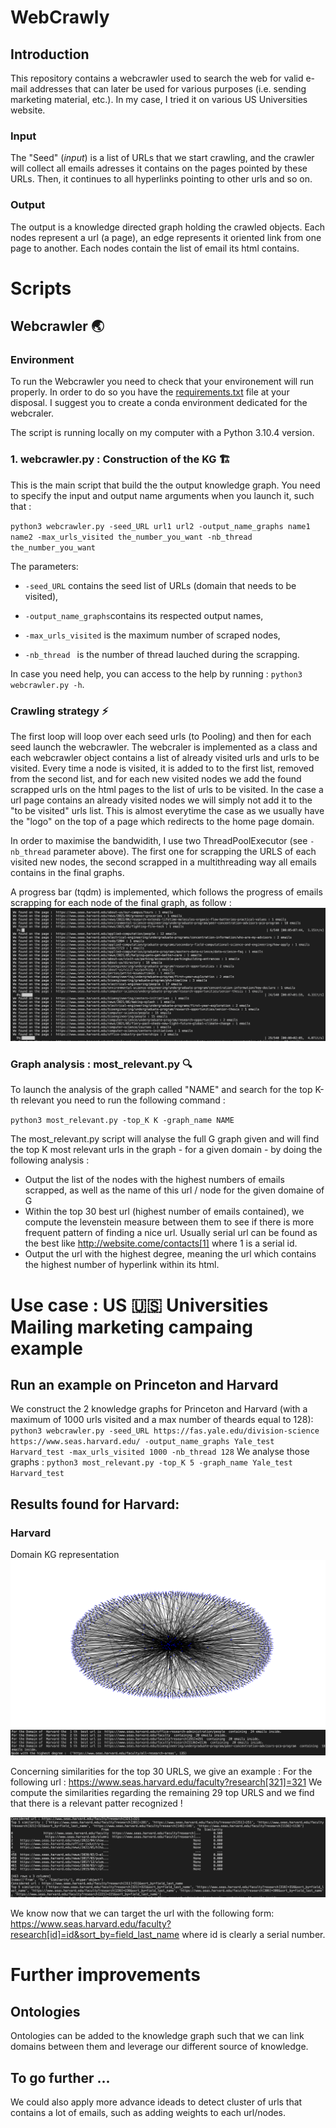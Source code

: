 # WebCrawly

## Introduction

This repository contains a webcrawler used to search the web for valid e-mail addresses that can later be used for various purposes (i.e. sending marketing material, etc.). In my case, I tried it on various US Universities website. 
### Input 

The "Seed" (_input_) is a list of URLs that we start crawling, and the crawler will collect all emails adresses it contains on the pages pointed by these URLs. Then, it continues to all hyperlinks pointing to other urls and so on.

### Output


The output is a knowledge directed graph holding the crawled objects. Each nodes represent a url (a page), an edge represents it oriented link from one page to another. Each nodes contain the list of email its html contains.

# Scripts
## Webcrawler 🌏 
### Environment 
To run the Webcrawler you need to check that your environement will run properly. In order to do so you have the [requirements.txt](https://github.com/jacquesmoati/WebCrawly/blob/main/requirements.txt)  file at your disposal.
I suggest you to create a conda environment dedicated for the webcraler. 

The script is running locally on my computer with a Python 3.10.4 version. 

### 1. webcrawler.py : Construction of the KG 🏗️
This is the main script that build the the output knowledge graph. 
You need to specify the input and output name arguments when you launch it, such that : 

`python3 webcrawler.py -seed_URL url1 url2 -output_name_graphs name1 name2 -max_urls_visited the_number_you_want -nb_thread the_number_you_want`

The parameters: 

- `-seed_URL` contains the seed list of URLs (domain that needs to be visited),

- `-output_name_graphs`contains its respected output names,

- `-max_urls_visited` is the maximum number of scraped nodes,

- `-nb_thread ` is the number of thread lauched during the scrapping.


In case you need help, you can access to the help by running :
`python3 webcrawler.py -h`.

### Crawling strategy ⚡

The first loop will loop over each seed urls (to Pooling) and then for each seed launch the webcrawler. 
The webcraler is implemented as a class and each webcrawler object contains a list of already visited urls and urls to be visited. Every time a node is visited, it is added to to the first list, removed from the second list, and for each new visited nodes we add the found scrapped urls on the html pages to the list of urls to be visited. In the case a url page contains an already visited nodes we will simply not add it to the "to be visited" urls list. This is almost everytime the case as we usually have the "logo" on the top of a page which redirects to the home page domain. 

In order to maximise the bandwidith, I use two ThreadPoolExecutor (see `-nb_thread` parameter above). 
The first one for scrapping the URLS of each visited new nodes, the second scrapped in a multithreading way all emails contains in the final graphs. 

A progress bar (tqdm) is implemented, which follows the progress of emails scrapping for each node of the final graph, as follow : 
![Alt text](Images/tqdm_show.png "Optional title")

### Graph analysis : most_relevant.py 🔍

To launch the analysis of the graph called "NAME" and search for the top K-th relevant you need to run the following command : 

`python3 most_relevant.py -top_K K -graph_name NAME`

The most_relevant.py script will analyse the full G graph given and will find the top K most relevant urls in the graph - for a given domain - by doing the following analysis : 
- Output the list of the nodes with the highest numbers of emails scrapped, as well as the name of this url / node for the given domaine of G
- Within the top 30 best url (highest number of emails contained), we compute the levenstein measure between them to see if there is more frequent pattern of finding a nice url. Usually serial url can be found as the best like http://website.come/contacts[1] where 1 is a serial id. 
- Output the url with the highest degree, meaning the url which contains the highest number of hyperlink within its html. 



# Use case : US 🇺🇸 Universities Mailing marketing campaing example

## Run an example on Princeton and Harvard
We construct the 2 knowledge graphs for Princeton and Harvard (with a maximum of 1000 urls visited and a max number of theards equal to  128):
`python3 webcrawler.py -seed_URL https://fas.yale.edu/division-science https://www.seas.harvard.edu/
 -output_name_graphs Yale_test Harvard_test -max_urls_visited 1000 -nb_thread 128`
 We analyse those graphs : 
 `python3 most_relevant.py -top_K 5 -graph_name Yale_test Harvard_test`

## Results found for Harvard: 

### Harvard
Domain KG representation 
![Alt text](Images/Harvard_1000.png "Optional title")
![Alt text](Images/Harvard_mining.png "Optional title")

Concerning similarities for the top 30 URLS, we give an example : 
For the following url : https://www.seas.harvard.edu/faculty?research[321]=321
We compute the similarities regarding the remaining 29 top URLS and we find that there is a relevant patter recognized !

![Alt text](Images/Harvard_patternmatching.png "Optional title")

We know now that we can target the url with the following form: 
https://www.seas.harvard.edu/faculty?research[id]=id&sort_by=field_last_name
where id is clearly a serial number. 

# Further improvements
## Ontologies
Ontologies can be added to the knowledge graph such that we can link domains between them and leverage our different source of knowledge. 
## To go further ...
We could also apply more advance ideads to detect cluster of urls that contains a lot of emails, such as adding weights to each url/nodes. 
